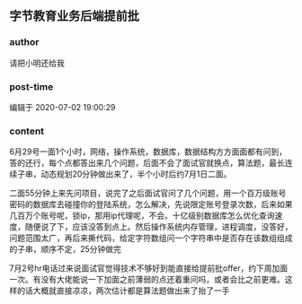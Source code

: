 ## 字节教育业务后端提前批
### author 
请把小明还给我
### post-time 

编辑于  2020-07-02 19:00:29
### content 
<div class="post-topic-des nc-post-content">
 <p>
  6月29号一面1个小时，网络，操作系统，数据库，数据结构方方面面都有问到，答的还行，每个点都答出来几个问题，后面不会了面试官就换点，算法题，最长连续子串，动态规划20分钟做出来了，半个小时后约7月1日二面。
 </p>
 <p>
  二面55分钟上来先问项目，说完了之后面试官问了几个问题，用一个百万级账号密码的数据库去碰撞你的登陆系统，怎么解决，先说限定账号登录次数，后来如果几百万个账号呢，锁ip，那用ip代理呢，不会。十亿级别数据库怎么优化查询速度，随便说了下，应该没答到点上。然后操作系统内存管理，进程调度，没答好，问题范围太广，再后来撕代码，给定字符数组问一个字符串中是否存在该数组组成的子串，顺序不定，25分钟做完
 </p>
 <p>
  7月2号hr电话过来说面试官觉得技术不够好到能直接给提前批offer，约下周加面一次。有没有大佬能说一下加面之前薄弱的点还着重问吗，或者会比之前更难。这样的话大概就直接凉凉，两次估计都是算法题做出来了抬了一手
 </p>
</div>
